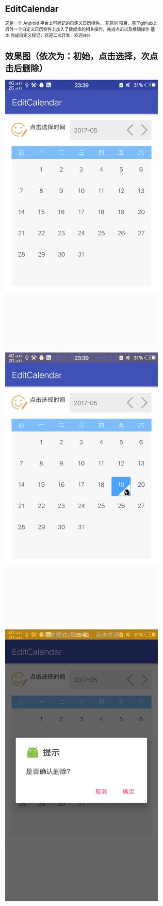 # EditCalendar
这是一个 Android 平台上可标记的自定义日历控件。
非原创 项目，基于github上另外一个自定义日历控件上加入了数据库的相关操作，完成点击以及撤销操作
基本 完成自定义标记，欢迎二次开发，欢迎star


# 效果图（依次为：初始，点击选择，次点击后删除）
 ![image](https://github.com/xugongming38/EditCalendar/blob/master/pictures/0519_23_40_01.png)
 ![image](https://github.com/xugongming38/EditCalendar/blob/master/pictures/0519_23_40_02.png)

 ![image](https://github.com/xugongming38/EditCalendar/blob/master/pictures/0519_23_40_03.png)
